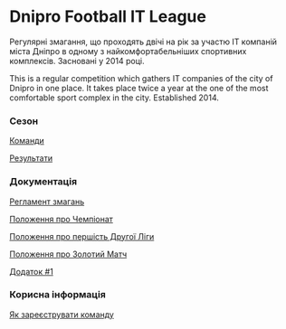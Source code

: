 # Dnipro Football IT League

Регулярні змагання, що проходять двічі на рік за участю IT компаній міста Дніпро в одному з найкомфортабельніших спортивних комплексів. Засновані у 2014 році.

This is a regular competition which gathers IT companies of the city of Dnipro in one place. It takes place twice a year at the one of the most comfortable sport complex in the city. Established 2014.

### Сезон

[Команди](./applications/readme.md)

[Результати](http://footballit.dp.ua/)

### Документація

[Регламент змагань](./documents-and-regulations/competition-regulations.md)

[Положення про Чемпіонат](./documents-and-regulations/championship-conditions.md)

[Положення про першість Другої Ліги](./documents-and-regulations/second-league-conditions.md)

[Положення про Золотий Матч](./documents-and-regulations/golden-match-conditions.md)

[Додаток #1](./documents-and-regulations/legionary-expenses-attachment.md)

### Корисна інформація

[Як зареєструвати команду](./applications/guide.md)
